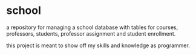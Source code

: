 # school
a repository for managing a school database with tables for courses, professors, students, professor assignment and student enrollment.

this project is meant to show off my skills and knowledge as programmer.
